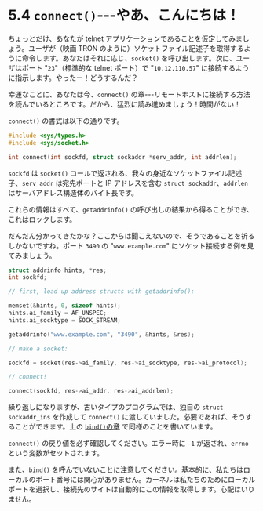 # 5.4 `connect()`---やあ、こんにちは！

ちょっとだけ、あなたが telnet アプリケーションであることを仮定してみましょう。ユーザが（映画 TRON のように）ソケットファイル記述子を取得するように命令します。あなたはそれに応じ、`socket()` を呼び出します。次に、ユーザはポート "`23`"（標準的な telnet ポート）で "`10.12.110.57`" に接続するように指示します。やったー！どうするんだ？

幸運なことに、あなたは今、`connect()` の章---リモートホストに接続する方法を読んでいるところです。だから、猛烈に読み進めましょう！時間がない！

`connect()` の書式は以下の通りです。

```c
#include <sys/types.h>
#include <sys/socket.h>

int connect(int sockfd, struct sockaddr *serv_addr, int addrlen);
```

`sockfd` は `socket()` コールで返される、我々の身近なソケットファイル記述子、`serv_addr` は宛先ポートと IP アドレスを含む `struct sockaddr`、`addrlen` はサーバアドレス構造体のバイト長です。

これらの情報はすべて、`getaddrinfo()` の呼び出しの結果から得ることができ、これはロックします。

だんだん分かってきたかな？ここからは聞こえないので、そうであることを祈るしかないですね。ポート `3490` の "`www.example.com`" にソケット接続する例を見てみましょう。

```c
struct addrinfo hints, *res;
int sockfd;

// first, load up address structs with getaddrinfo():

memset(&hints, 0, sizeof hints);
hints.ai_family = AF_UNSPEC;
hints.ai_socktype = SOCK_STREAM;

getaddrinfo("www.example.com", "3490", &hints, &res);

// make a socket:

sockfd = socket(res->ai_family, res->ai_socktype, res->ai_protocol);

// connect!

connect(sockfd, res->ai_addr, res->ai_addrlen);
```

繰り返しになりますが、古いタイプのプログラムでは、独自の `struct sockaddr_ins` を作成して `connect()` に渡していました。必要であれば、そうすることができます。上の [`bind()`の章](..//system-calls-or-bust/bind-what-port-am-i-on.md) で同様のことを書いています。

`connect()` の戻り値を必ず確認してください。エラー時に `-1` が返され、`errno` という変数がセットされます。

また、`bind()` を呼んでいないことに注意してください。基本的に、私たちはローカルのポート番号には関心がありません。カーネルは私たちのためにローカルポートを選択し、接続先のサイトは自動的にこの情報を取得します。心配はいりません。

